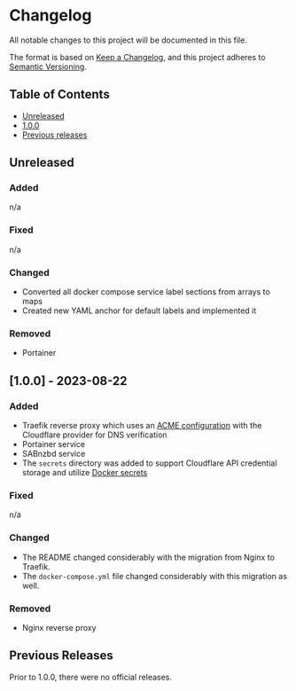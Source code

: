 # Changelog

All notable changes to this project will be documented in this file.

The format is based on [Keep a Changelog](https://keepachangelog.com/en/1.0.0/),
and this project adheres to [Semantic Versioning](https://semver.org/spec/v2.0.0.html).

## Table of Contents

- [Unreleased](#unreleased)
- [1.0.0](#100)
- [Previous releases](#previous-releases)

## Unreleased

### Added

n/a

### Fixed

n/a

### Changed

- Converted all docker compose service label sections from arrays to maps
- Created new YAML anchor for default labels and implemented it

### Removed

- Portainer

## [1.0.0] - 2023-08-22

### Added

- Traefik reverse proxy which uses an [ACME configuration](https://doc.traefik.io/traefik/v1.6/configuration/acme/) with the Cloudflare provider for DNS verification
- Portainer service
- SABnzbd service
- The `secrets` directory was added to support Cloudflare API credential storage and utilize [Docker secrets](https://docs.docker.com/compose/use-secrets/)

### Fixed

n/a

### Changed

- The README changed considerably with the migration from Nginx to Traefik.
- The `docker-compose.yml` file changed considerably with this migration as well.

### Removed

- Nginx reverse proxy

## Previous Releases

Prior to 1.0.0, there were no official releases.
